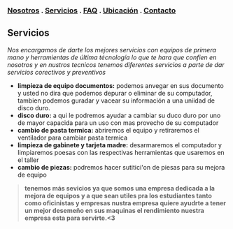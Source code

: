 ### [Nosotros](./nosotros.md) . [Servicios](./servicios.md) . [FAQ](FAQ.md) . [Ubicación](ubicacion.md) . [Contacto](./contacto.md)

## Servicios

_Nos encargamos de darte los mejores servicios con equipos de primera mano y herramientas de última técnología lo que te hara que confien en nosotros y en nustros tecnicos tenemos diferentes servicios a parte de dar servicios corectivos y preventivos_

+ **limpieza de equipo documentos:** podemos anvegar en sus documento y usted no dira que podemos depurar o eliminar de su computador, tambien podemos guradar y vacear su información a una uniidad de disco duro.
+ **disco duro:** a qui le podremos ayudar a cambiar su duco duro por uno de mayor capacida para un uso con mas provecho de su computador 
+ **cambio de pasta termica:** abriremos el equipo y retiraremos el ventilador para cambiar pasta termica
+ **limpieza de gabinete y tarjeta madre:**  desarmaremos el computador y limpiaremos poesas con las respectivas herramientas  que usaremos en el taller 
+ **cambio de piezas:** podremos hacer sutitici'on de piesas para su mejora de equipo 


 >**tenemos más sevicios ya que somos una empresa dedicada a la mejora de equipos y a que sean utiles pra los estudiantes tanto como oficinistas y empresas nustra empresa quiere ayudrte a tener un mejor desemeño  en sus maquinas el rendimiento  nuestra empresa esta para servirte.<3**
